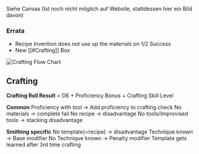 Siehe Canvas (Ist noch nicht möglich auf Website, stattdessen hier ein Bild davon)
### Errata
- Recipe Invention does not use up the materials on 1/2 Success
- New [[#Crafting]] Box

![Crafting Flow Chart](https://lh3.googleusercontent.com/d/17gd98se2oKJQ5lfH8myZSJAxnhbu0OOH)

## Crafting
**Crafting Roll Result** = 
D6 + Proficiency Bonus + Crafting Skill Level

**Common**
Proficiency with tool -> Add proficiency to crafting check
No materials -> complete fail
No recipe -> disadvantage
No tools/Improvised tools -> stacking disadvantage

**Smithing specific**
No template(=recipe) -> disadvantage
Technique known -> Base modifier
No Technique known -> Penalty modifier
Template gets learned after 3rd time crafting